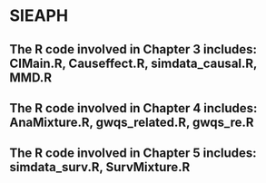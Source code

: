 # SIEAPH
## The R code involved in Chapter 3 includes: CIMain.R, Causeffect.R, simdata_causal.R, MMD.R

## The R code involved in Chapter 4 includes: AnaMixture.R, gwqs_related.R, gwqs_re.R

## The R code involved in Chapter 5 includes: simdata_surv.R, SurvMixture.R

